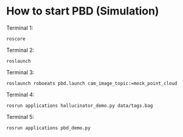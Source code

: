 # How to start PBD (Simulation)

Terminal 1:

``
roscore
``

Terminal 2:

``
roslaunch 
``

Terminal 3:

``
roslaunch roboeats pbd.launch cam_image_topic:=mock_point_cloud
``

Terminal 4:

``
rosrun applications hallucinator_demo.py data/tags.bag 
``

Terminal 5:

``
rosrun applications pbd_demo.py 
``